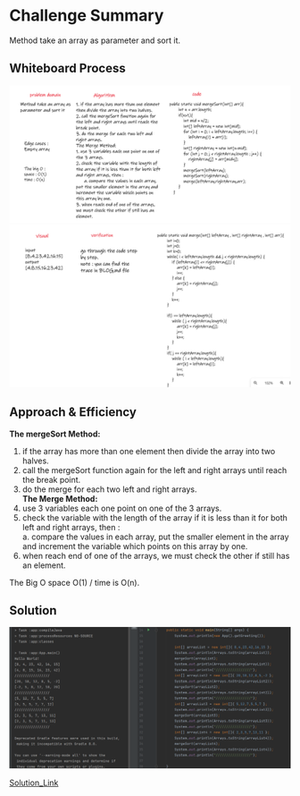 # Challenge Summary
<!-- Description of the challenge -->
Method take an array as parameter and sort it.  

## Whiteboard Process
<!-- Embedded whiteboard image -->
![WB1](./Images/WB1.PNG)  
![WB2](./Images/WB2.PNG)  
  
## Approach & Efficiency
<!-- What approach did you take? Why? What is the Big O space/time for this approach? -->
**The mergeSort Method:**   
1. if the array has more than one element then divide the array into two halves.   
2. call the mergeSort function again for the left and right arrays until reach the break point.  
3. do the merge for each two left and right arrays.  
**The Merge Method:**   
1. use 3 variables each one point on one of the 3 arrays.  
2. check the variable with the length of the array if it is less than it for both left and right arrays, then :  
      a. compare the values in each array, put the smaller element in the array and increment the variable which points on this array by one.   
3. when reach end of one of the arrays, we must check the other if still has an element.   
  
The Big O space O(1) / time is O(n).  
  
  
## Solution
<!-- Show how to run your code, and examples of it in action -->
![app](./Images/App.PNG)  
  
[Solution_Link](https://github.com/AlaaYlula/data-structures-and-algorithms/blob/main/Challenge%2327/Merge_Sort/app/src/main/java/Merge_Sort/App.java)  